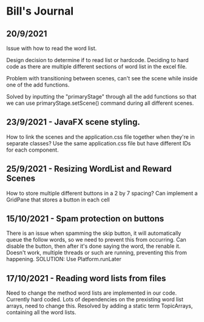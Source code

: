 # Bill's Journal

## 20/9/2021

Issue with how to read the word list.

Design decision to determine if to read list or hardcode. Deciding to hard code as there are multiple different sections of word list in the excel file.


Problem with transitioning between scenes, can't see the scene while inside one of the add functions.

Solved by inputting the "primaryStage" through all the add functions so that we can use primaryStage.setScene() command during all different scenes.

## 23/9/2021 - JavaFX scene styling.

How to link the scenes and the application.css file together when they're in separate classes?
Use the same application.css file but have different IDs for each component.

## 25/9/2021 - Resizing WordList and Reward Scenes

How to store multiple different buttons in a 2 by 7 spacing?
Can implement a GridPane that stores a button in each cell

## 15/10/2021 - Spam protection on buttons

There is an issue when spamming the skip button, it will automatically queue the follow words, so we need to prevent this from occurring.
Can disable the button, then after it's done saying the word, the renable it.
Doesn't work, multiple threads or such are running, preventing this from happening.
SOLUTION: Use Platform.runLater 

## 17/10/2021 - Reading word lists from files

Need to change the method word lists are implemented in our code. Currently hard coded.
Lots of dependencies on the prexisting word list arrays, need to change this.
Resolved by adding a static term TopicArrays, containing all the word lists.


